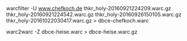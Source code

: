 warcfilter -U www.chefkoch.de thkr_holy-20160921224209.warc.gz thkr_holy-20160921224542.warc.gz thkr_holy-20160926150105.warc.gz thkr_holy-20161022030417.warc.gz > dbce-chefkoch.warc

warc2warc -Z dbce-heise.warc > dbce-heise.warc.gz
